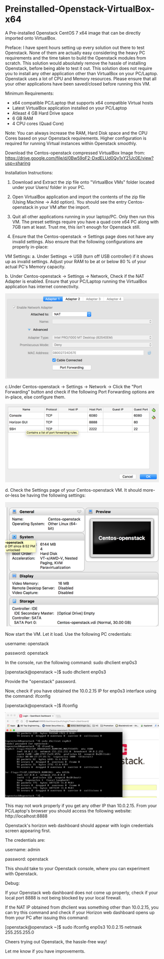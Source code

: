 # Preinstalled-Openstack-VirtualBox-x64
A Pre-installed Openstack CentOS 7 x64 image that can be directly imported onto VirtualBox.


Preface:
I have spent hours setting up every solution out there to test Openstack. None of them are actually easy considering the heavy PC requirements and the time taken to build the Openstack modules from scratch. This solution would absolutely remove the hassle of installing Openstack, before being able to test it out. This solution does not require you to install any other application other than VirtualBox on your PC/Laptop. Openstack uses a lot of CPU and Memory resources. Please ensure that all  your other applications have been saved/closed before running this VM.


Minimum Requirements:

- x64 compatible PC/Laptop that supports x64 compatible Virtual hosts
- Latest VirtualBox application installed on your PC/Laptop
- Atleast 4 GB Hard Drive space
- 6 GB RAM
- 4 CPU cores (Quad Core)


Note: You can always increase the RAM, Hard Disk space and the CPU Cores based on your Openstack requirements. Higher configuration is required for running Virtual instances within Openstack smoothly.


Download the Centos-openstack compressed VirtualBox Image from: https://drive.google.com/file/d/0Bw59oF2-DxdELUd0Qy1xY21Jc0E/view?usp=sharing


Installation Instructions:

1. Download and Extract the zip file onto "VirtualBox VMs" folder located under your Users/<username> folder in your PC.

2. Open VirtualBox application and import the contents of the zip file (Using Machine -> Add option). You should see the entry Centos-openstack in your VM after the import.

3. Quit all other applications running in your laptop/PC. Only then run this VM. The preset settings require you have a quad core x64 PC along with 7GB ram at least. Trust me, this isn't enough for Openstack still.

4. Ensure that the Centos-openstack -> Settings page does not have any invalid settings. Also ensure that the following configurations are properly in-place:


VM Settings:
a. Under Settings -> USB (turn off USB controller) if it shows up as invalid settings. Adjust your RAM to be at or below 80 % of your actual PC's Memory capacity.


b. Under Centos-openstack -> Settings -> Network, Check if the NAT Adapter is enabled. Ensure that your PC/Laptop running the VirtualBox application has internet connectivity.

![alt tag](https://raw.githubusercontent.com/aswath1991/Preinstalled-Openstack-VirtualBox-x64/master/Requirements/NAT.png)


c.Under Centos-openstack -> Settings -> Network -> Click the "Port Forwarding" button and check if the following Port Forwarding options are in-place, else configure them.

![alt tag](https://raw.githubusercontent.com/aswath1991/Preinstalled-Openstack-VirtualBox-x64/master/Requirements/Port%20Forwarding.png)


d. Check the Settings page of your Centos-openstack VM. It should more-or-less be having the following settings:

![alt tag](https://raw.githubusercontent.com/aswath1991/Preinstalled-Openstack-VirtualBox-x64/master/Requirements/VBox%20Requirements.png)


Now start the VM. Let it load. Use the following PC credentials:

username: openstack

password: openstack


In the console, run the following command: sudo dhclient enp0s3

[openstack@openstack ~]$ sudo dhclient enp0s3

Provide the "openstack" password.

Now, check if you have obtained the 10.0.2.15 IP for enp0s3 interface using the command: ifconfig

[openstack@openstack ~]$ ifconfig

![alt tag](https://raw.githubusercontent.com/aswath1991/Preinstalled-Openstack-VirtualBox-x64/master/Requirements/10.0.2.15%20NAT%20IP.png)


This may not work properly if you get any other IP than 10.0.2.15. From your PC/Laptop's browser you should access the following website: http://localhost:8888

Openstack's horizon web dashboard should appear with login credentials screen appearing first. 

The credentials are:

username: admin

password: openstack


This should take to your Openstack console, where you can experiment with Openstack.


Debug:

If your Openstack web dashboard does not come up properly, check if your local port 8888 is not being blocked by your local firewall.

If the NAT IP obtained from dhclient was something other than 10.0.2.15, you can try this command and check if your Horizon web dashboard opens up from your PC after issuing this command:

[openstack@openstack ~]$ sudo ifconfig enp0s3 10.0.2.15 netmask 255.255.255.0


Cheers trying out Openstack, the hassle-free way!

Let me know if you have improvements.
